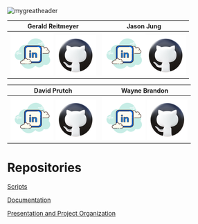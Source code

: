 ![mygreatheader](https://github.com/201d8-team1/.github/blob/main/profile/banner.png)

| Gerald Reitmeyer | Jason Jung |
|:------------------:|:------------:|
|   [![linkedin](icons8-linkedin-100.png)](https://www.linkedin.com/in/gerald-reitmeyer/) [![github](icons8-github-94.png)](https://github.com/gerreit) | [![linkedin](icons8-linkedin-100.png)](https://www.linkedin.com/in/jason-jung-151450272/)[![github](icons8-github-94.png)](https://github.com/jaehwanjung23) |

| David Prutch | Wayne Brandon |
|:---------------:|:----------:|
|   [![linkedin](icons8-linkedin-100.png)](https://www.linkedin.com/in/david-prutch-1027/) [![github](icons8-github-94.png)](https://github.com/PrutchD) | [![linkedin](icons8-linkedin-100.png)](https://www.linkedin.com/in/wayne-brandon/) [![github](icons8-github-94.png)](https://github.com/highapptitude77) |

# Repositories

[Scripts](https://github.com/201d8-team1/Scripts)

[Documentation](https://github.com/201d8-team1/Documentation)

[Presentation and Project Organization](https://github.com/201d8-team1/PresentationandProjectOrganization)

